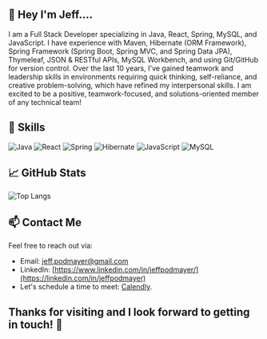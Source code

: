 ## 👋 Hey I'm Jeff....
I am a Full Stack Developer specializing in Java, React, Spring, MySQL, and JavaScript. I have experience with Maven, Hibernate (ORM Framework), Spring Framework (Spring Boot, Spring MVC, and Spring Data JPA), Thymeleaf, JSON & RESTful APIs, MySQL Workbench, and using Git/GitHub for version control. Over the last 10 years, I've gained teamwork and leadership skills in environments requiring quick thinking, self-reliance, and creative problem-solving, which have refined my interpersonal skills. I am excited to be a positive, teamwork-focused, and solutions-oriented member of any technical team!


## 💼 Skills
![Java](https://img.shields.io/badge/Java-ED8B00?style=flat-square&logo=java&logoColor=white)
![React](https://img.shields.io/badge/React-61DAFB?style=flat-square&logo=react&logoColor=black)
![Spring](https://img.shields.io/badge/Spring-6DB33F?style=flat-square&logo=spring&logoColor=white)
![Hibernate](https://img.shields.io/badge/Hibernate-5E5E5E?style=flat-square&logo=hibernate&logoColor=white)
![JavaScript](https://img.shields.io/badge/JavaScript-F7DF1E?style=flat-square&logo=javascript&logoColor=black)
![MySQL](https://img.shields.io/badge/MySQL-4479A1?style=flat-square&logo=mysql&logoColor=white)

## 📈 GitHub Stats
![Top Langs](https://github-readme-stats.vercel.app/api/top-langs/?username=jeffpodmayer&layout=compact&theme=blue)

## 📫 Contact Me
Feel free to reach out via:
- Email: [jeff.podmayer@gmail.com](mailto:jeff.podmayer@gmail.com)
- LinkedIn: [https://www.linkedin.com/in/jeffpodmayer/](https://linkedin.com/in/jeffpodmayer)
- Let's schedule a time to meet: [Calendly](https://calendly.com/jeff-podmayer/let-s-connect).

## Thanks for visiting and I look forward to getting in touch! 🌟
